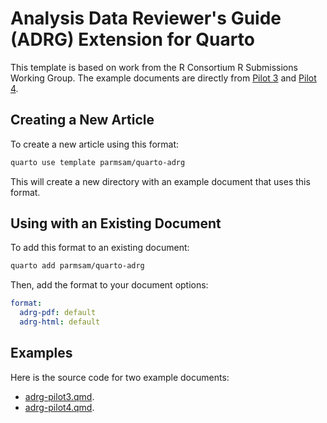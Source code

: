 
# Analysis Data Reviewer's Guide (ADRG) Extension for Quarto

This template is based on work from the R Consortium R Submissions Working Group. The example documents are directly from [Pilot 3](https://github.com/RConsortium/submissions-pilot3-adam) and [Pilot 4](https://github.com/RConsortium/submissions-pilot4-webR).

## Creating a New Article

To create a new article using this format:

```bash
quarto use template parmsam/quarto-adrg
```

This will create a new directory with an example document that uses this format.

## Using with an Existing Document

To add this format to an existing document:

```bash
quarto add parmsam/quarto-adrg
```

Then, add the format to your document options:

```yaml
format:
  adrg-pdf: default
  adrg-html: default
```    

## Examples

Here is the source code for two example documents: 
- [adrg-pilot3.qmd](adrg-pilot3.qmd).
- [adrg-pilot4.qmd](adrg-pilot4.qmd).

